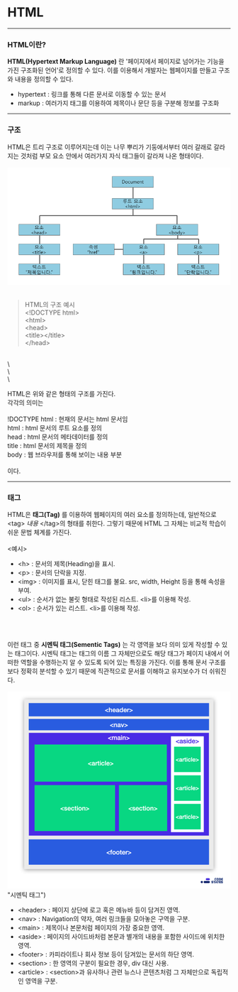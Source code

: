 # HTML
---

### HTML이란?

**HTML(Hypertext Markup Language)** 란 '페이지에서 페이지로 넘어가는 기능을 가진 구조화된 언어'로 정의할 수 있다. 이를 이용해서 개발자는 웹페이지를 만들고 구조와 내용을 정의할 수 있다.<br>

* hypertext : 링크를 통해 다른 문서로 이동할 수 있는 문서<br>
* markup : 여러가지 태그를 이용하여 제목이나 문단 등을 구분해 정보를 구조화<br>
---
### 구조

HTML은 트리 구조로 이루어지는데 이는 나무 뿌리가 기둥에서부터 여러 갈래로 갈라지는 것처럼 부모 요소 안에서 여러가지 자식 태그들이 갈라져 나온 형태이다.<br>
<br>
![HTML구조](./Image/html%20구조.png "HTML 구조")<br>
<br>

>HTML의 구조 예시<br>
\<!DOCTYPE html><br>
\<html><br>
\<head><br>
    \<title>\</title><br>
\</head><br>
<br>
\<body><br>
\</body><br>
\</html>
<br>

HTML은 위와 같은 형태의 구조를 가진다.<br>
각각의 의미는<br>
<br>
!DOCTYPE html : 현재의 문서는 html 문서임<br>
html : html 문서의 루트 요소를 정의<br>
head : html 문서의 메타데이터를 정의<br>
title : html 문서의 제목을 정의<br>
body : 웹 브라우저를 통해 보이는 내용 부분<br>
<br>
이다.<br>

---
### 태그

HTML은 **태그(Tag)** 를 이용하여 웹페이지의 여러 요소를 정의하는데, 일반적으로 \<tag> _내용_ \</tag>의 형태를 취한다. 그렇기 때문에 HTML 그 자체는 비교적 학습이 쉬운 문법 체계를 가진다.<br>
<br>
\<예시>
* \<h> : 문서의 제목(Heading)을 표시.
* \<p> : 문서의 단락을 지정.
* \<img> : 이미지를 표시, 닫힌 태그를 불요. src, width, Height 등을 통해 속성을 부여.
* \<ul> : 순서가 없는 불릿 형태로 작성된 리스트. \<li>를 이용해 작성.
* \<ol> : 순서가 있는 리스트. \<li>를 이용해 작성.
<br>
<br>

이런 태그 중 **시멘틱 태그(Sementic Tags)** 는 각 영역을 보다 의미 있게 작성할 수 있는 태그이다. 시멘틱 태그는 태그의 이름 그 자체만으로도 해당 태그가 페이지 내에서 어떠한 역할을 수행하는지 알 수 있도록 되어 있는 특징을 가진다. 이를 통해 문서 구조를 보다 정확히 분석할 수 있기 때문에 직관적으로 문서를 이해하고 유지보수가 더 쉬워진다.<br>
<br>
![시멘틱태그](./Image/시멘틱%20태그.jpg) "시멘틱 태그")
<br>
* \<header> : 페이지 상단에 로고 혹은 메뉴바 등이 담겨진 영역.
* \<nav> : Navigation의 약자, 여러 링크들을 모아놓은 구역을 구분.
* \<main> : 제목이나 본문처럼 페이지의 가장 중요한 영역.
* \<aside> : 페이지의 사이드바처럼 본문과 별개의 내용을 포함한 사이드에 위치한 영역.
* \<footer> : 카피라이트나 회사 정보 등이 담겨있는 문서의 하단 영역.
* \<section> : 한 영역의 구분이 필요한 경우, div 대신 사용.
* \<article> : \<section>과 유사하나 관련 뉴스나 콘텐츠처럼 그 자체만으로 독립적인 영역을 구분.